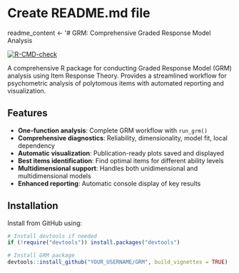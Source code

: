 # Create README.md file
readme_content <- '# GRM: Comprehensive Graded Response Model Analysis

[![R-CMD-check](https://github.com/YOUR_USERNAME/GRM/workflows/R-CMD-check/badge.svg)](https://github.com/YOUR_USERNAME/GRM/actions)

A comprehensive R package for conducting Graded Response Model (GRM) analysis using Item Response Theory. Provides a streamlined workflow for psychometric analysis of polytomous items with automated reporting and visualization.

## Features

- **One-function analysis**: Complete GRM workflow with `run_grm()`
- **Comprehensive diagnostics**: Reliability, dimensionality, model fit, local dependency
- **Automatic visualization**: Publication-ready plots saved and displayed
- **Best items identification**: Find optimal items for different ability levels
- **Multidimensional support**: Handles both unidimensional and multidimensional models
- **Enhanced reporting**: Automatic console display of key results

## Installation

Install from GitHub using:

```r
# Install devtools if needed
if (!require("devtools")) install.packages("devtools")

# Install GRM package
devtools::install_github("YOUR_USERNAME/GRM", build_vignettes = TRUE)